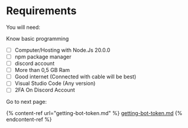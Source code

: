 # Requirements

You will need:

Know basic programming

* [ ] Computer/Hosting with Node.Js 20.0.0
* [ ] npm package manager
* [ ] discord account
* [ ] More than 0,5 GB Ram
* [ ] Good internet (Connected with cable will be best)
* [ ] Visual Studio Code (Any version)
* [ ] 2FA On Discord Account

Go to next page:

{% content-ref url="getting-bot-token.md" %}
[getting-bot-token.md](getting-bot-token.md)
{% endcontent-ref %}
